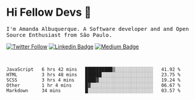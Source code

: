 # Hi Fellow Devs :wave:
   
<p>
  <samp>
    I'm Amanda Albuquerque. A Software developer and and Open Source Enthusiast from São Paulo.
  </samp>

  
  [![Twitter Follow](https://img.shields.io/twitter/follow/alalbux?style=social)](https://www.twitter.com/alalbux)
  [![Linkedin Badge](https://img.shields.io/badge/-alalbux-blue?style=flat-square&logo=Linkedin&logoColor=white&link=https://www.linkedin.com/in/alalbux/)](https://www.linkedin.com/in/alalbux/)
  [![Medium Badge](https://img.shields.io/badge/-alalbux-black?style=flat-square&logo=Medium&logoColor=white&link=https://medium.com/@alalbux)](https://medium.com/@alalbux)
</p>

  <br/>
  

<!--START_SECTION:waka-->
```text
JavaScript   6 hrs 42 mins   ██████████▒░░░░░░░░░░░░░░   41.92 % 
HTML         3 hrs 48 mins   ██████░░░░░░░░░░░░░░░░░░░   23.75 % 
SCSS         3 hrs 4 mins    ████▓░░░░░░░░░░░░░░░░░░░░   19.24 % 
Other        1 hr 4 mins     █▓░░░░░░░░░░░░░░░░░░░░░░░   06.67 % 
Markdown     34 mins         █░░░░░░░░░░░░░░░░░░░░░░░░   03.57 % 
```
<!--END_SECTION:waka-->

